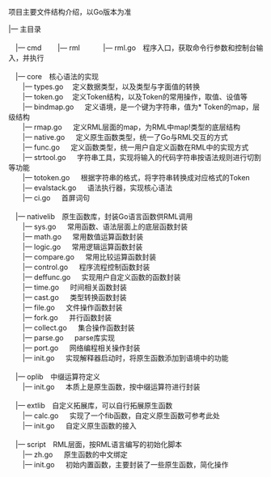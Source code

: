 项目主要文件结构介绍，以Go版本为准

|— 主目录<br/><br/>
&emsp;|— cmd
&emsp;&emsp;|— rml
&emsp;&emsp;&emsp;|— rml.go&emsp;程序入口，获取命令行参数和控制台输入，并执行<br/><br/>
&emsp;|— core&emsp;核心语法的实现<br/>
&emsp;&emsp;|— types.go&emsp; 定义数据类型，以及类型与字面值的转换<br/>
&emsp;&emsp;|— token.go&emsp; 定义Token结构，以及Token的常用操作，取值、设值等<br/>
&emsp;&emsp;|— bindmap.go &emsp; 定义语境，是一个键为字符串，值为* Token的map，层级结构<br/>
&emsp;&emsp;|— rmap.go &emsp; 定义RML层面的map，为RML中map!类型的底层结构<br/>
&emsp;&emsp;|— native.go &emsp; 定义原生函数类型，统一了Go与RML交互的方式<br/>
&emsp;&emsp;|— func.go &emsp; 定义函数类型，统一用户自定义函数在RML中的实现方式<br/>
&emsp;&emsp;|— strtool.go &emsp; 字符串工具，实现将输入的代码字符串按语法规则进行切割等功能<br/>
&emsp;&emsp;|— totoken.go &emsp; 根据字符串的格式，将字符串转换成对应格式的Token<br/>
&emsp;&emsp;|— evalstack.go &emsp; 语法执行器，实现核心语法<br/>
&emsp;&emsp;|— ci.go &emsp; 首屏词句<br/><br/>
&emsp;|— nativelib&emsp;原生函数库，封装Go语言函数供RML调用<br/>
&emsp;&emsp;|— sys.go &emsp; 常用函数、语法层面上的底层函数封装<br/>
&emsp;&emsp;|— math.go &emsp; 常用数值运算函数封装<br/>
&emsp;&emsp;|— logic.go &emsp; 常用逻辑运算函数封装<br/>
&emsp;&emsp;|— compare.go &emsp; 常用比较运算函数封装<br/>
&emsp;&emsp;|— control.go &emsp; 程序流程控制函数封装<br/>
&emsp;&emsp;|— deffunc.go &emsp; 实现用户自定义函数的函数封装<br/>
&emsp;&emsp;|— time.go &emsp; 时间相关函数封装<br/>
&emsp;&emsp;|— cast.go &emsp; 类型转换函数封装<br/>
&emsp;&emsp;|— file.go &emsp; 文件操作函数封装<br/>
&emsp;&emsp;|— fork.go &emsp; 并行函数封装<br/>
&emsp;&emsp;|— collect.go &emsp; 集合操作函数封装<br/>
&emsp;&emsp;|— parse.go &emsp; parse库实现<br/>
&emsp;&emsp;|— port.go &emsp; 网络编程相关操作封装<br/>
&emsp;&emsp;|— init.go &emsp; 实现解释器启动时，将原生函数添加到语境中的功能<br/><br/>
&emsp;|— oplib&emsp;中缀运算符定义<br/>
&emsp;&emsp;|— init.go &emsp; 本质上是原生函数，按中缀运算符进行封装<br/><br/>
&emsp;|— extlib&emsp;自定义拓展库，可以自行拓展原生函数<br/>
&emsp;&emsp;|— calc.go &emsp; 实现了一个fib函数，自定义原生函数可参考此处<br/>
&emsp;&emsp;|— init.go &emsp; 自定义原生函数的接入<br/><br/>
&emsp;|— script&emsp;RML层面，按RML语言编写的初始化脚本<br/>
&emsp;&emsp;|— zh.go &emsp; 原生函数的中文绑定<br/>
&emsp;&emsp;|— init.go &emsp; 初始内置函数，主要封装了一些原生函数，简化操作<br/>

